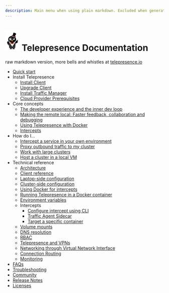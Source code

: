 ```yaml
---
description: Main menu when using plain markdown. Excluded when generating the website
---
```

# <img src="images/logo.png" height="64px"/> Telepresence Documentation
raw markdown version, more bells and whistles at [telepresence.io](https://telepresence.io)

- [Quick start](quick-start.md)
- Install Telepresence
  - [Install Client](install/client.md)
  - [Upgrade Client](install/upgrade.md)
  - [Install Traffic Manager](install/manager.md)
  - [Cloud Provider Prerequisites](install/cloud.md)
- Core concepts
  - [The developer experience and the inner dev loop](concepts/devloop.md)
  - [Making the remote local: Faster feedback, collaboration and debugging](concepts/faster.md)
  - [Using Telepresence with Docker](concepts/docker.md)
  - [Intercepts](concepts/intercepts.md)
- How do I...
  - [Intercept a service in your own environment](howtos/intercepts.md)
  - [Proxy outbound traffic to my cluster](howtos/outbound.md)
  - [Work with large clusters](howtos/large-clusters.md)
  - [Host a cluster in a local VM](howtos/cluster-in-vm.md)
- Technical reference
  - [Architecture](reference/architecture.md)
  - [Client reference](reference/client.md)
  - [Laptop-side configuration](reference/config.md)
  - [Cluster-side configuration](reference/cluster-config.md)
  - [Using Docker for intercepts](reference/docker-run.md)
  - [Running Telepresence in a Docker container](reference/inside-container.md)
  - [Environment variables](reference/environment.md)
  - Intercepts
    - [Configure intercept using CLI](reference/intercepts/cli.md)
    - [Traffic Agent Sidecar](reference/intercepts/sidecar.md)
    - [Target a specific container](reference/intercepts/container.md)
  - [Volume mounts](reference/volume.md)
  - [DNS resolution](reference/dns.md)
  - [RBAC](reference/rbac.md)
  - [Telepresence and VPNs](reference/vpn.md)
  - [Networking through Virtual Network Interface](reference/tun-device.md)
  - [Connection Routing](reference/routing.md)
  - [Monitoring](reference/monitoring.md)
- [FAQs](faqs.md)
- [Troubleshooting](troubleshooting.md)
- [Community](community.md)
- [Release Notes](release-notes.md)
- [Licenses](licenses.md)
